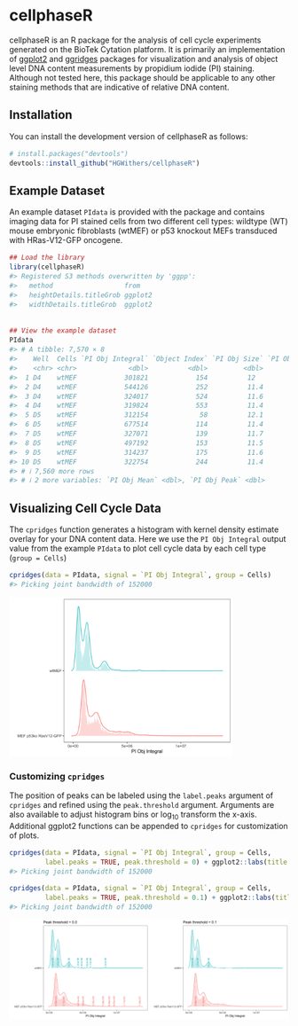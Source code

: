 
<!-- README.md is generated from README.Rmd. Please edit that file -->

# cellphaseR

<!-- badges: start -->
<!-- badges: end -->

cellphaseR is an R package for the analysis of cell cycle experiments
generated on the BioTek Cytation platform. It is primarily an
implementation of
[ggplot2](https://cran.r-project.org/web/packages/ggplot2/index.html)
and
[ggridges](https://cran.r-project.org/web/packages/ggridges/index.html)
packages for visualization and analysis of object level DNA content
measurements by propidium iodide (PI) staining. Although not tested
here, this package should be applicable to any other staining methods
that are indicative of relative DNA content.

## Installation

You can install the development version of cellphaseR as follows:

``` r
# install.packages("devtools")
devtools::install_github("HGWithers/cellphaseR")
```

## Example Dataset

An example dataset `PIdata` is provided with the package and contains
imaging data for PI stained cells from two different cell types:
wildtype (WT) mouse embryonic fibroblasts (wtMEF) or p53 knockout MEFs
transduced with HRas-V12-GFP oncogene.

``` r
## Load the library
library(cellphaseR)
#> Registered S3 methods overwritten by 'ggpp':
#>   method                  from   
#>   heightDetails.titleGrob ggplot2
#>   widthDetails.titleGrob  ggplot2
```

``` r

## View the example dataset
PIdata
#> # A tibble: 7,570 × 8
#>    Well  Cells `PI Obj Integral` `Object Index` `PI Obj Size` `PI Obj Area`
#>    <chr> <chr>             <dbl>          <dbl>         <dbl>         <dbl>
#>  1 D4    wtMEF            301821            154          12             101
#>  2 D4    wtMEF            544126            252          11.4           101
#>  3 D4    wtMEF            324017            524          11.6           101
#>  4 D4    wtMEF            319824            553          11.4           101
#>  5 D5    wtMEF            312154             58          12.1           101
#>  6 D5    wtMEF            677514            114          11.4           101
#>  7 D5    wtMEF            327071            139          11.7           101
#>  8 D5    wtMEF            497192            153          11.5           101
#>  9 D5    wtMEF            314237            175          11.6           101
#> 10 D5    wtMEF            322754            244          11.4           101
#> # ℹ 7,560 more rows
#> # ℹ 2 more variables: `PI Obj Mean` <dbl>, `PI Obj Peak` <dbl>
```

## Visualizing Cell Cycle Data

The `cpridges` function generates a histogram with kernel density
estimate overlay for your DNA content data. Here we use the
`PI Obj Integral` output value from the example `PIdata` to plot cell
cycle data by each cell type (`group = Cells`)

``` r
cpridges(data = PIdata, signal = `PI Obj Integral`, group = Cells)
#> Picking joint bandwidth of 152000
```

<img src="man/figures/README-cpridges_base_example-1.png" width="80%" />

### Customizing `cpridges`

The position of peaks can be labeled using the `label.peaks` argument of
`cpridges` and refined using the `peak.threshold` argument. Arguments
are also available to adjust histogram bins or log<sub>10</sub>
transform the x-axis. Additional ggplot2 functions can be appended to
`cpridges` for customization of plots.

``` r
cpridges(data = PIdata, signal = `PI Obj Integral`, group = Cells,
         label.peaks = TRUE, peak.threshold = 0) + ggplot2::labs(title = "Peak threshold = 0.0")
#> Picking joint bandwidth of 152000
```

``` r
cpridges(data = PIdata, signal = `PI Obj Integral`, group = Cells,
         label.peaks = TRUE, peak.threshold = 0.1) + ggplot2::labs(title = "Peak threshold = 0.1")
#> Picking joint bandwidth of 152000
```

<img src="man/figures/README-cpridges_options_example-1.png" width="50%" /><img src="man/figures/README-cpridges_options_example-2.png" width="50%" />
